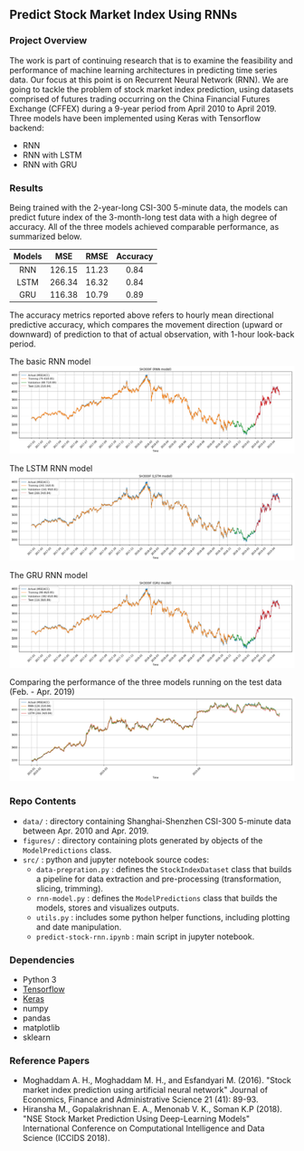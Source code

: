 ## Predict Stock Market Index Using RNNs

### Project Overview
The work is part of continuing research that is to examine the feasibility and performance of machine learning architectures in predicting time series data. Our focus at this point is on Recurrent Neural Network (RNN). We are going to tackle the problem of stock market index prediction, using datasets comprised of futures trading occurring on the China Financial Futures Exchange (CFFEX) during a 9-year period from April 2010 to April 2019. Three models have been implemented using Keras with Tensorflow backend:
* RNN 
* RNN with LSTM
* RNN with GRU 

### Results
Being trained with the 2-year-long CSI-300 5-minute data, the models can predict future index of the 3-month-long test data with a high degree of accuracy. All of the three models achieved comparable performance, as summarized below.  

| Models | MSE | RMSE | Accuracy |
| :-----: | :-----: | :-----: | :-----:|
| RNN | 126.15 | 11.23 | 0.84 |
| LSTM | 266.34 | 16.32 | 0.84 |
| GRU | 116.38 | 10.79 | 0.89 | 

The accuracy metrics reported above refers to hourly mean directional predictive accuracy, which compares the movement direction (upward or downward) of prediction to that of actual observation, with 1-hour look-back period.

The basic RNN model
![RNN](./figures/simplernn_2017-2019.png)

The LSTM RNN model
![LSTM](./figures/LSTM_2017-2019.png)

The GRU RNN model
![GRU](./figures/GRU_2017-2019.png)

Comparing the performance of the three models running on the test data (Feb. - Apr. 2019) 
![models_compare](./figures/models_compare_2017-2019.png)

### Repo Contents
* `data/` : directory containing Shanghai-Shenzhen CSI-300 5-minute data between Apr. 2010 and Apr. 2019.
* `figures/` : directory containing plots generated by objects of the `ModelPredictions` class.
* `src/` : python and jupyter notebook source codes:
  * `data-prepration.py` : defines the `StockIndexDataset` class that builds a pipeline for data extraction and pre-processing (transformation, slicing, trimming).
  * `rnn-model.py` : defines the `ModelPredictions` class that builds the models, stores and visualizes outputs.
  * `utils.py` : includes some python helper functions, including plotting and date manipulation.
  * `predict-stock-rnn.ipynb` : main script in jupyter notebook.

### Dependencies
* Python 3
* [Tensorflow](https://www.tensorflow.org/)
* [Keras](https://keras.io/)
* numpy
* pandas
* matplotlib
* sklearn

### Reference Papers
* Moghaddam A. H., Moghaddam M. H., and Esfandyari M. (2016). "Stock market index prediction using artificial neural network" Journal of Economics, Finance and Administrative Science 21 (41): 89-93.
* Hiransha M., Gopalakrishnan E. A., Menonab V. K., Soman K.P (2018). "NSE Stock Market Prediction Using Deep-Learning Models" International Conference on Computational Intelligence and Data Science (ICCIDS 2018).



  
